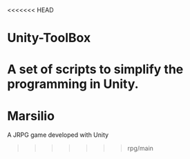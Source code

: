 <<<<<<< HEAD
# Unity-ToolBox
A set of scripts to simplify the programming in Unity.
=======
# Marsilio
A JRPG game developed with Unity
>>>>>>> rpg/main
